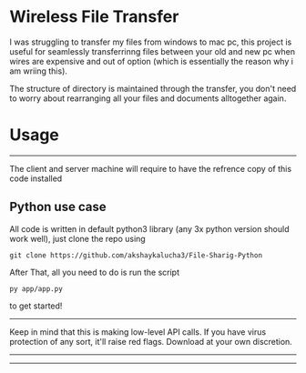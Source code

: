 # Wireless File Transfer

I was struggling to transfer my files from windows to mac pc, this project is useful for seamlessly transferrinng files between your old and new pc when wires are expensive and out of option (which is essentially the reason why i am wriing this).

The structure of directory is maintained through the transfer, you don't need to worry about rearranging all your files and documents alltogether again.


# Usage
---
The client and server machine will require to have the refrence copy of this code installed

## Python use case
All code is written in default python3 library (any 3x python version should work well), just clone the repo using

```
git clone https://github.com/akshaykalucha3/File-Sharig-Python
```
After That, all you need to do is run the script
```
py app/app.py
```
to get started!

---

Keep in mind that this is making low-level API calls. If you have virus protection of any sort, it'll raise red flags. Download at your own discretion.

---
---